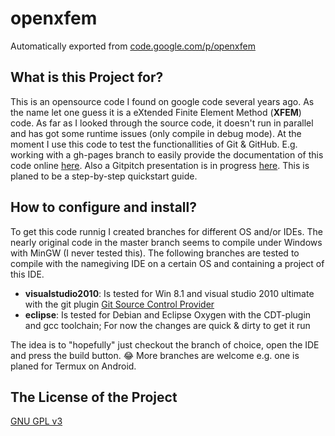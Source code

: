 # openxfem
Automatically exported from [code.google.com/p/openxfem](https://code.google.com/archive/p/openxfem)

## What is this Project for?
This is an opensource code I found on google code several years ago.
As the name let one guess it is a eXtended Finite Element Method (**XFEM**) code.
As far as I looked through the source code, it doesn't run in parallel and has got some runtime issues (only compile in debug mode).
At the moment I use this code to test the functionallities of Git & GitHub.
E.g. working with a gh-pages branch to easily provide the documentation of this code online [here](https://orkzking/github.io/openxfem).
Also a Gitpitch presentation is in progress [here](https://gitpitch.com/orkzking/openxfem/master).
This is planed to be a step-by-step quickstart guide.
## How to configure and install?
To get this code runnig I created branches for different OS and/or IDEs.
The nearly original code in the master branch seems to compile under Windows with MinGW (I never tested this).
The following branches are tested to compile with the namegiving IDE on a certain OS and containing a project of this IDE.
 - **visualstudio2010**: Is tested for Win 8.1 and visual studio 2010 ultimate with the git plugin [Git Source Control Provider](https://marketplace.visualstudio.com/items?itemName=yysun.GitSourceControlProvider)
 - **eclipse**: Is tested for Debian and Eclipse Oxygen with the CDT-plugin and gcc toolchain; For now the changes are quick & dirty to get it run

 The idea is to "hopefully" just checkout the branch of choice, open the IDE and press the build button. :joy:
 More branches are welcome e.g. one is planed for Termux on Android.

## The License of the Project
[GNU GPL v3](https://gnu.org/licenses/gpl.html)
